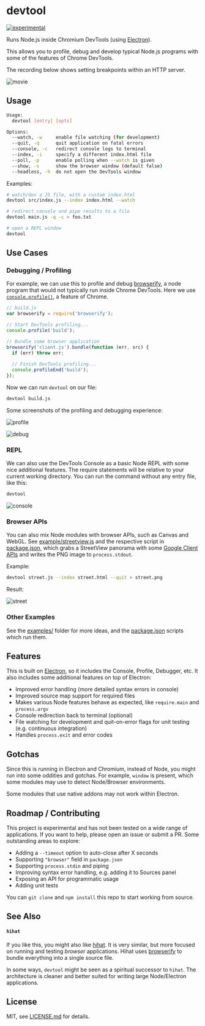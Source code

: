 # devtool

[![experimental](http://badges.github.io/stability-badges/dist/experimental.svg)](http://github.com/badges/stability-badges)

Runs Node.js inside Chromium DevTools (using [Electron](https://github.com/atom/electron/)).

This allows you to profile, debug and develop typical Node.js programs with some of the features of Chrome DevTools.

The recording below shows setting breakpoints within an HTTP server.

![movie](http://i.imgur.com/V4RQSZ2.gif)

## Usage

```sh
Usage:
  devtool [entry] [opts]

Options:
  --watch, -w     enable file watching (for development)
  --quit, -q      quit application on fatal errors
  --console, -c   redirect console logs to terminal
  --index, -i     specify a different index.html file
  --poll, -p      enable polling when --watch is given
  --show, -s      show the browser window (default false)
  --headless, -h  do not open the DevTools window
```

Examples:

```sh
# watch/dev a JS file, with a custom index.html
devtool src/index.js --index index.html --watch

# redirect console and pipe results to a file
devtool main.js -q -c > foo.txt

# open a REPL window
devtool
```

## Use Cases

### Debugging / Profiling

For example, we can use this to profile and debug [browserify](https://github.com/substack/node-browserify), a node program that would not typically run inside Chrome DevTools. Here we use [`console.profile()`](https://developer.chrome.com/devtools/docs/console-api), a feature of Chrome.

```js
// build.js
var browserify = require('browserify');

// Start DevTools profiling...
console.profile('build');

// Bundle some browser application
browserify('client.js').bundle(function (err, src) {
  if (err) throw err;
  
  // Finish DevTools profiling...
  console.profileEnd('build');
});
```

Now we can run `devtool` on our file:

```sh
devtool build.js
```

Some screenshots of the profiling and debugging experience:

![profile](http://i.imgur.com/vSu7Lcz.png)

![debug](http://i.imgur.com/O4DZHyv.png)

### REPL

We can also use the DevTools Console as a basic Node REPL with some nice additional features. The require statements will be relative to your current working directory. You can run the command without any entry file, like this:

```sh
devtool
```

![console](http://i.imgur.com/bnInBHA.png)

### Browser APIs

You can also mix Node modules with browser APIs, such as Canvas and WebGL. See [example/streetview.js](./example/streetview.js) and the respective script in [package.json](./package.json), which grabs a StreetView panorama with some [Google Client APIs](https://developers.google.com/discovery/libraries?hl=en) and writes the PNG image to `process.stdout`.

Example:

```sh
devtool street.js --index street.html --quit > street.png
```

Result:

![street](http://i.imgur.com/GzqrTK2.png)

### Other Examples

See the [examples/](./examples/) folder for more ideas, and the [package.json](./package.json) scripts which run them.

## Features

This is built on [Electron](https://github.com/atom/electron/), so it includes the Console, Profile, Debugger, etc. It also includes some additional features on top of Electron:

- Improved error handling (more detailed syntax errors in console)
- Improved source map support for required files
- Makes various Node features behave as expected, like `require.main` and `process.argv`
- Console redirection back to terminal (optional)
- File watching for development and quit-on-error flags for unit testing (e.g. continuous integration)
- Handles `process.exit` and error codes

## Gotchas

Since this is running in Electron and Chromium, instead of Node, you might run into some oddities and gotchas. For example, `window` is present, which some modules may use to detect Node/Browser environments.

Some modules that use native addons may not work within Electron.

## Roadmap / Contributing

This project is experimental and has not been tested on a wide range of applications. If you want to help, please open an issue or submit a PR. Some outstanding areas to explore:

- Adding a `--timeout` option to auto-close after X seconds
- Supporting `"browser"` field in `package.json`
- Supporting `process.stdin` and piping
- Improving syntax error handling, e.g. adding it to Sources panel
- Exposing an API for programmatic usage
- Adding unit tests

You can `git clone` and `npm install` this repo to start working from source.

## See Also
#### `hihat`

If you like this, you might also like [hihat](https://github.com/Jam3/hihat). It is very similar, but more focused on running and testing *browser* applications. Hihat uses [browserify](https://www.npmjs.com/package/browserify) to bundle everything into a single source file.

In some ways, `devtool` might be seen as a spiritual successor to `hihat`. The architecture is cleaner and better suited for writing large Node/Electron applications.

## License

MIT, see [LICENSE.md](http://github.com/Jam3/devtool/blob/master/LICENSE.md) for details.
